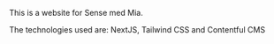 This is a website for Sense med Mia.

The technologies used are: NextJS, Tailwind CSS and Contentful CMS
